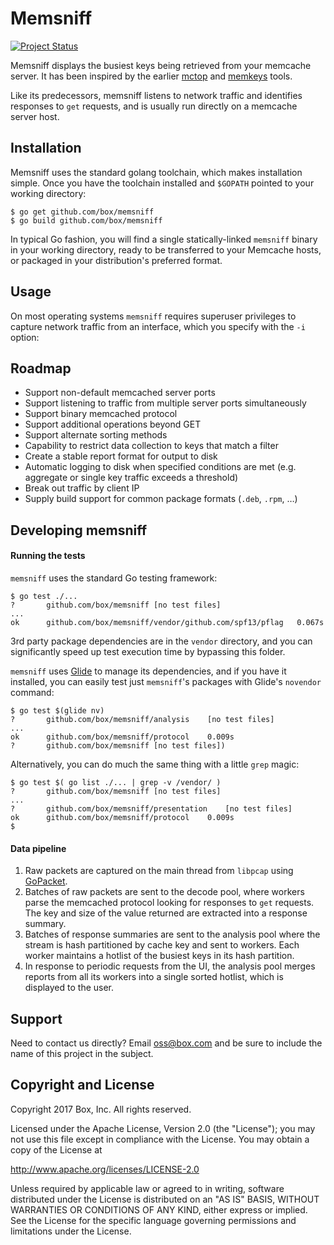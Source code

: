 # Memsniff

[![Project Status](http://opensource.box.com/badges/active.svg)](http://opensource.box.com/badges)

Memsniff displays the busiest keys being retrieved from your memcache server.
It has been inspired by the earlier [mctop](https://github.com/etsy/mctop) and
[memkeys](https://github.com/tumblr/memkeys) tools.

Like its predecessors, memsniff listens to network traffic and identifies
responses to `get` requests, and is usually run directly on a memcache server
host.


## Installation

Memsniff uses the standard golang toolchain, which makes installation simple.
Once you have the toolchain installed and `$GOPATH` pointed to your working
directory:

```shell
$ go get github.com/box/memsniff
$ go build github.com/box/memsniff
```

In typical Go fashion, you will find a single statically-linked `memsniff`
binary in your working directory, ready to be transferred to your Memcache
hosts, or packaged in your distribution's preferred format.


## Usage

On most operating systems `memsniff` requires superuser privileges to capture
network traffic from an interface, which you specify with the `-i` option:


## Roadmap

* Support non-default memcached server ports
* Support listening to traffic from multiple server ports simultaneously
* Support binary memcached protocol
* Support additional operations beyond GET
* Support alternate sorting methods
* Capability to restrict data collection to keys that match a filter
* Create a stable report format for output to disk
* Automatic logging to disk when specified conditions are met (e.g. aggregate
  or single key traffic exceeds a threshold)
* Break out traffic by client IP
* Supply build support for common package formats (`.deb`, `.rpm`, &hellip;)


## Developing memsniff

#### Running the tests

`memsniff` uses the standard Go testing framework:

```shell
$ go test ./...
?   	github.com/box/memsniff	[no test files]
...
ok  	github.com/box/memsniff/vendor/github.com/spf13/pflag	0.067s
```
3rd party package dependencies are in the `vendor` directory, and you can
significantly speed up test execution time by bypassing this folder.

`memsniff` uses [Glide](https://github.com/Masterminds/glide) to manage its
dependencies, and if you have it installed, you can easily test just
`memsniff`'s packages with Glide's `novendor` command:

```shell
$ go test $(glide nv)
?   	github.com/box/memsniff/analysis	[no test files]
...
ok  	github.com/box/memsniff/protocol	0.009s
?   	github.com/box/memsniff	[no test files])
```

Alternatively, you can do much the same thing with a little `grep` magic:

```shell
$ go test $( go list ./... | grep -v /vendor/ )
?   	github.com/box/memsniff	[no test files]
...
?   	github.com/box/memsniff/presentation	[no test files]
ok  	github.com/box/memsniff/protocol	0.009s
$
```


#### Data pipeline

1. Raw packets are captured on the main thread from `libpcap` using
   [GoPacket](https://www.github.com/google/gopacket).
2. Batches of raw packets are sent to the decode pool, where workers parse the
   memcached protocol looking for responses to `get` requests.  The key and
   size of the value returned are extracted into a response summary.
3. Batches of response summaries are sent to the analysis pool where the stream
   is hash partitioned by cache key and sent to workers. Each worker maintains
   a hotlist of the busiest keys in its hash partition.
4. In response to periodic requests from the UI, the analysis pool merges
   reports from all its workers into a single sorted hotlist, which is
   displayed to the user.


## Support

Need to contact us directly? Email oss@box.com and be sure to include the name
of this project in the subject.


## Copyright and License

Copyright 2017 Box, Inc. All rights reserved.

Licensed under the Apache License, Version 2.0 (the "License");
you may not use this file except in compliance with the License.
You may obtain a copy of the License at

   http://www.apache.org/licenses/LICENSE-2.0

Unless required by applicable law or agreed to in writing, software
distributed under the License is distributed on an "AS IS" BASIS,
WITHOUT WARRANTIES OR CONDITIONS OF ANY KIND, either express or implied.
See the License for the specific language governing permissions and
limitations under the License.
